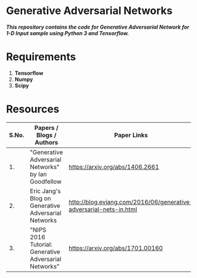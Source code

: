 # Generative Adversarial Networks
***This repository contains the code for Generative Adversarial Network for 1-D Input sample using Python 3 and Tensorflow.***

# Requirements
1. **Tensorflow**
2. **Numpy**
3. **Scipy**

# Resources

| S.No.  |                       Papers / Blogs / Authors            |                        Paper Links                   |
| ------ | --------------------------------------------------------- | ---------------------------------------------------- |
|1.      |     "Generative Adversarial Networks" by Ian Goodfellow   |              https://arxiv.org/abs/1406.2661         |
|2.      |     Eric Jang's Blog on Generative Adversarial Networks   | http://blog.evjang.com/2016/06/generative-adversarial-nets-in.html|
|3.      |     "NIPS 2016 Tutorial: Generative Adversarial Networks" |              https://arxiv.org/abs/1701.00160        |


